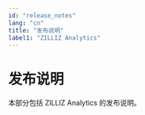 ```yaml
---
id: "release_notes"
lang: "cn"
title: "发布说明"
label1: "ZILLIZ Analytics"
---
```

# 发布说明

本部分包括 ZILLIZ Analytics 的发布说明。
